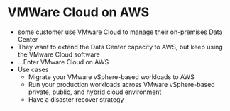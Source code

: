 # VMWare Cloud on AWS

- some customer use VMware Cloud to manage their on-premises Data Center
- They want to extend the Data Center capacity to AWS, but keep using the VMware Cloud software
- …Enter VMware Cloud on AWS
- Use cases
    - Migrate your VMware vSphere-based workloads to AWS
    - Run your production workloads across VMware vSphere-based private, public, and hybrid cloud environment
    - Have a disaster recover strategy